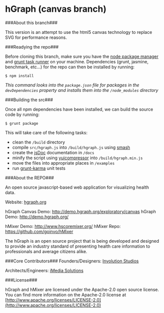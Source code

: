 hGraph (canvas branch)
========


###About this branch###

This version is an attempt to use the html5 canvas technology to replace SVG for performance reasons. 

###Readying the repo###

Before cloning this branch, make sure you have the [node package manager](https://npmjs.org/) and [grunt task runner](http://gruntjs.com/getting-started) on your machine. Dependencies (grunt, jasmine, benchmark, etc...) for the repo can then be installed by running:
	
	$ npm install
	
*This command looks into the `package.json` file for packages in the `devDependencies` property and installs them into the `/node_modules` directory*

###Building the src###

Once all npm dependencies have been installed, we can build the source code by running:
	
	$ grunt package
	
This will take care of the following tasks:

* clean the `/build` directory
* compile `src/hgraph.js` into `/build/hgraph.js` using [smash](https://github.com/mbostock/smash)
* create the [jsDoc](https://github.com/jsdoc3/jsdoc) documentation in `/docs`
* minify the script using [yuicompressor](https://github.com/mathiasbynens/grunt-yui-compressor) into `/build/hgraph.min.js`
* move the files into appropriate places in `/examples`
* run [grunt-karma](https://npmjs.org/package/grunt-karma) unit tests

###About the REPO###

An open source javascript-based web application for visualizing health data.

Website: [hgraph.org](http://hgraph.org/)

hGraph Canvas Demo: http://demo.hgraph.org/exploratory/canvas
hGraph Demo: http://demo.hgraph.org/

hMixer Demo: http://www.hscoremixer.org/
hMixer Repo: https://github.com/goinvo/hMixer

The hGraph is an open source project that is being developed and designed to provide an industry standard of presenting health care information to professionals and average citizens alike.


###Core Contributors###
Founders/Designers: [Involution Studios](http://www.goinvo.com/)

Architects/Engineers: [iMedia Solutions](http://www.myimedia.com/)

###License###

hGraph and hMixer are licensed under the Apache-2.0 open source license. You can find more information on the Apache-2.0 license at [http://www.apache.org/licenses/LICENSE-2.0](http://www.apache.org/licenses/LICENSE-2.0)

